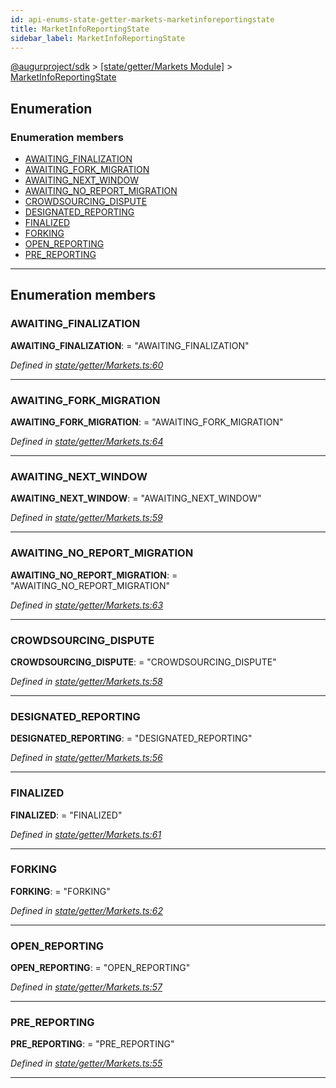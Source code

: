 ```yaml
---
id: api-enums-state-getter-markets-marketinforeportingstate
title: MarketInfoReportingState
sidebar_label: MarketInfoReportingState
---
```


[@augurproject/sdk](api-readme.md) > [[state/getter/Markets Module]](api-modules-state-getter-markets-module.md) > [MarketInfoReportingState](api-enums-state-getter-markets-marketinforeportingstate.md)

## Enumeration

### Enumeration members

* [AWAITING_FINALIZATION](api-enums-state-getter-markets-marketinforeportingstate.md#awaiting_finalization)
* [AWAITING_FORK_MIGRATION](api-enums-state-getter-markets-marketinforeportingstate.md#awaiting_fork_migration)
* [AWAITING_NEXT_WINDOW](api-enums-state-getter-markets-marketinforeportingstate.md#awaiting_next_window)
* [AWAITING_NO_REPORT_MIGRATION](api-enums-state-getter-markets-marketinforeportingstate.md#awaiting_no_report_migration)
* [CROWDSOURCING_DISPUTE](api-enums-state-getter-markets-marketinforeportingstate.md#crowdsourcing_dispute)
* [DESIGNATED_REPORTING](api-enums-state-getter-markets-marketinforeportingstate.md#designated_reporting)
* [FINALIZED](api-enums-state-getter-markets-marketinforeportingstate.md#finalized)
* [FORKING](api-enums-state-getter-markets-marketinforeportingstate.md#forking)
* [OPEN_REPORTING](api-enums-state-getter-markets-marketinforeportingstate.md#open_reporting)
* [PRE_REPORTING](api-enums-state-getter-markets-marketinforeportingstate.md#pre_reporting)

---

## Enumeration members

<a id="awaiting_finalization"></a>

###  AWAITING_FINALIZATION

**AWAITING_FINALIZATION**:  = "AWAITING_FINALIZATION"

*Defined in [state/getter/Markets.ts:60](https://github.com/AugurProject/augur/blob/06e47ad207/packages/augur-sdk/src/state/getter/Markets.ts#L60)*

___
<a id="awaiting_fork_migration"></a>

###  AWAITING_FORK_MIGRATION

**AWAITING_FORK_MIGRATION**:  = "AWAITING_FORK_MIGRATION"

*Defined in [state/getter/Markets.ts:64](https://github.com/AugurProject/augur/blob/06e47ad207/packages/augur-sdk/src/state/getter/Markets.ts#L64)*

___
<a id="awaiting_next_window"></a>

###  AWAITING_NEXT_WINDOW

**AWAITING_NEXT_WINDOW**:  = "AWAITING_NEXT_WINDOW"

*Defined in [state/getter/Markets.ts:59](https://github.com/AugurProject/augur/blob/06e47ad207/packages/augur-sdk/src/state/getter/Markets.ts#L59)*

___
<a id="awaiting_no_report_migration"></a>

###  AWAITING_NO_REPORT_MIGRATION

**AWAITING_NO_REPORT_MIGRATION**:  = "AWAITING_NO_REPORT_MIGRATION"

*Defined in [state/getter/Markets.ts:63](https://github.com/AugurProject/augur/blob/06e47ad207/packages/augur-sdk/src/state/getter/Markets.ts#L63)*

___
<a id="crowdsourcing_dispute"></a>

###  CROWDSOURCING_DISPUTE

**CROWDSOURCING_DISPUTE**:  = "CROWDSOURCING_DISPUTE"

*Defined in [state/getter/Markets.ts:58](https://github.com/AugurProject/augur/blob/06e47ad207/packages/augur-sdk/src/state/getter/Markets.ts#L58)*

___
<a id="designated_reporting"></a>

###  DESIGNATED_REPORTING

**DESIGNATED_REPORTING**:  = "DESIGNATED_REPORTING"

*Defined in [state/getter/Markets.ts:56](https://github.com/AugurProject/augur/blob/06e47ad207/packages/augur-sdk/src/state/getter/Markets.ts#L56)*

___
<a id="finalized"></a>

###  FINALIZED

**FINALIZED**:  = "FINALIZED"

*Defined in [state/getter/Markets.ts:61](https://github.com/AugurProject/augur/blob/06e47ad207/packages/augur-sdk/src/state/getter/Markets.ts#L61)*

___
<a id="forking"></a>

###  FORKING

**FORKING**:  = "FORKING"

*Defined in [state/getter/Markets.ts:62](https://github.com/AugurProject/augur/blob/06e47ad207/packages/augur-sdk/src/state/getter/Markets.ts#L62)*

___
<a id="open_reporting"></a>

###  OPEN_REPORTING

**OPEN_REPORTING**:  = "OPEN_REPORTING"

*Defined in [state/getter/Markets.ts:57](https://github.com/AugurProject/augur/blob/06e47ad207/packages/augur-sdk/src/state/getter/Markets.ts#L57)*

___
<a id="pre_reporting"></a>

###  PRE_REPORTING

**PRE_REPORTING**:  = "PRE_REPORTING"

*Defined in [state/getter/Markets.ts:55](https://github.com/AugurProject/augur/blob/06e47ad207/packages/augur-sdk/src/state/getter/Markets.ts#L55)*

___


